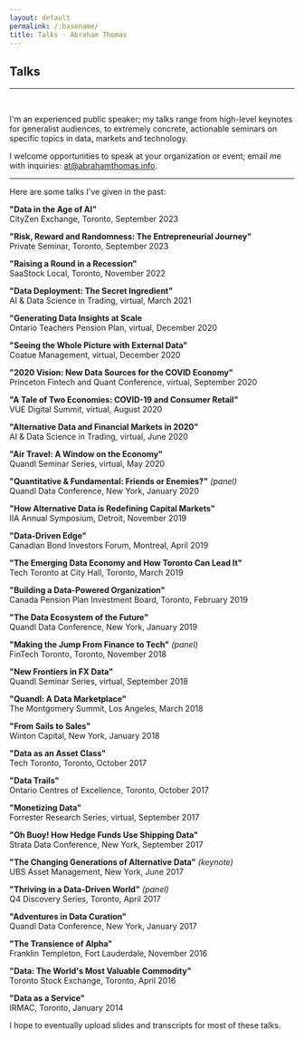 ```yaml
---
layout: default
permalink: /:basename/
title: Talks · Abraham Thomas
---
```


## Talks

----

<br/>

I'm an experienced public speaker; my talks range from high-level keynotes for generalist audiences, to extremely concrete, actionable seminars on specific topics in data, markets and technology.  

I welcome opportunities to speak at your organization or event; email me with inquiries: at@abrahamthomas.info.

----

Here are some talks I've given in the past:

**"Data in the Age of AI"** <br/>
CityZen Exchange, Toronto, September 2023

**"Risk, Reward and Randomness: The Entrepreneurial Journey"** <br/>
Private Seminar, Toronto, September 2023

**"Raising a Round in a Recession"** <br/>
SaaStock Local, Toronto, November 2022

**"Data Deployment: The Secret Ingredient"** <br/>
AI & Data Science in Trading, virtual, March 2021 

**"Generating Data Insights at Scale** <br/>
Ontario Teachers Pension Plan, virtual, December 2020

**"Seeing the Whole Picture with External Data"** <br/>
Coatue Management, virtual, December 2020

**"2020 Vision: New Data Sources for the COVID Economy"** <br/>
Princeton Fintech and Quant Conference, virtual, September 2020  

**"A Tale of Two Economies: COVID-19 and Consumer Retail"** <br/>
VUE Digital Summit, virtual, August 2020

**"Alternative Data and Financial Markets in 2020"** <br/>
AI & Data Science in Trading, virtual, June 2020

**"Air Travel: A Window on the Economy"** <br/>
Quandl Seminar Series, virtual, May 2020

**"Quantitative & Fundamental: Friends or Enemies?"** *(panel)* <br/>
Quandl Data Conference, New York, January 2020

**"How Alternative Data is Redefining Capital Markets"** <br/>
IIA Annual Symposium, Detroit, November 2019

**"Data-Driven Edge"** <br/>
Canadian Bond Investors Forum, Montreal, April 2019

**"The Emerging Data Economy and How Toronto Can Lead It"** <br/>
Tech Toronto at City Hall, Toronto, March 2019

**"Building a Data-Powered Organization"** <br/>
Canada Pension Plan Investment Board, Toronto, February 2019

**"The Data Ecosystem of the Future"** <br/>
Quandl Data Conference, New York, January 2019

**"Making the Jump From Finance to Tech"** *(panel)* <br/>
FinTech Toronto, Toronto, November 2018

**"New Frontiers in FX Data"** <br/>
Quandl Seminar Series, virtual, September 2018

**"Quandl: A Data Marketplace"** <br/>
The Montgomery Summit, Los Angeles, March 2018

**"From Sails to Sales"** <br/>
Winton Capital, New York, January 2018

**"Data as an Asset Class"** <br/>
Tech Toronto, Toronto, October 2017

**"Data Trails"** <br/>
Ontario Centres of Excellence, Toronto, October 2017

**"Monetizing Data"** <br/>
Forrester Research Series, virtual, September 2017

**"Oh Buoy!  How Hedge Funds Use Shipping Data"** <br/>
Strata Data Conference, New York, September 2017

**"The Changing Generations of Alternative Data"** *(keynote)* <br/>
UBS Asset Management, New York, June 2017

**"Thriving in a Data-Driven World"** *(panel)* <br/>
Q4 Discovery Series, Toronto, April 2017

**"Adventures in Data Curation"** <br/>
Quandl Data Conference, New York, January 2017

**"The Transience of Alpha"** <br/>
Franklin Templeton, Fort Lauderdale, November 2016

**"Data: The World's Most Valuable Commodity"** <br/>
Toronto Stock Exchange, Toronto, April 2016

**"Data as a Service"** <br/>
IRMAC, Toronto, January 2014

I hope to eventually upload slides and transcripts for most of these talks. 

<!--

-----

<br/>

### Inquiries


If you'd like me to speak at your event, please [email me](mailto:at@abrahamthomas.info).  Topics I often speak about include: 

- Modern financial markets and quantitative investing
- Data, especially unusual sources and applications of data
- Building data-driven organizations
- Launching, scaling and exiting a tech startup

Here are some useful assets: my [biography](/assets/docs/Abraham-Thomas-bio.txt) and my [profile picture](/assets/img/Abraham-Thomas.jpg).

Although I have sometimes done so in the past, please note that in future I will not speak at or attend events without an equitable number of women and minority speakers.

-->

<br/>
<br/>
<br/>